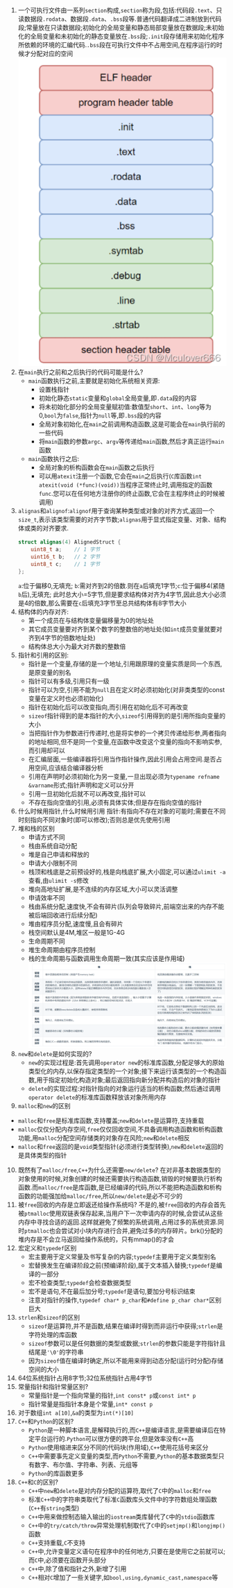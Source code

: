 1. 一个可执行文件由一系列`section`构成,`section`称为段,包括:代码段`.text`、只读数据段`.rodata`、数据段`.data`、`.bss`段等.普通代码翻译成二进制放到代码段;常量放在只读数据段;初始化的全局变量和静态局部变量放在数据段;未初始化的全局变量和未初始化的静态变量放在`.bss`段;`.init`段存储用来初始化程序所依赖的环境的汇编代码.`.bss`段在可执行文件中不占用空间,在程序运行的时候才分配对应的空间
    ![](../markdown图像集/2025-02-27-21-46-20.png)
2. 在`main`执行之前和之后执行的代码可能是什么?
   * `main`函数执行之前,主要就是初始化系统相关资源:
      - 设置栈指针
      - 初始化静态`static`变量和`global`全局变量,即`.data`段的内容
      - 将未初始化部分的全局变量赋初值:数值型`short`、`int`、`long`等为0,`bool`为`false`,指针为`null`等,即`.bss`段的内容
      - 全局对象初始化,在`main`之前调用构造函数,这是可能会在`main`执行前的一些代码
      - 将`main`函数的参数`argc`、`argv`等传递给`main`函数,然后才真正运行`main`函数
   * `main`函数执行之后:
      - 全局对象的析构函数会在`main`函数之后执行
      - 可以用`atexit`注册一个函数,它会在`main`之后执行(`C`库函数`int atexit(void (*func)(void))`当程序正常终止时,调用指定的函数`func`.您可以在任何地方注册你的终止函数,它会在主程序终止的时候被调用)
3. `alignas`和`alignof`:`alignof`用于查询某种类型或对象的对齐方式,返回一个`size_t`,表示该类型需要的对齐字节数;`alignas`用于显式指定变量、对象、结构体或类的对齐要求.
    ```C++
    struct alignas(4) AlignedStruct {
        uint8_t a;    // 1 字节
        uint16_t b;   // 2 字节
        uint8_t c;    // 1 字节
    };
    ```
    `a`:位于偏移0,无填充;
    `b`:需对齐到2的倍数.则在`a`后填充1字节;`c`:位于偏移4(紧随`b`后),无填充;
    此时总大小=5字节,但是要求结构体对齐为4字节,因此总大小必须是4的倍数,那么需要在`c`后填充3字节至总共结构体有8字节大小
4. 结构体的内存对齐:
   * 第一个成员在与结构体变量偏移量为0的地址处
   * 其它成员变量要对齐到某个数字的整数倍的地址处(如`int`成员变量就要对齐到4字节的倍数地址处)
   * 结构体总大小为最大对齐数的整数倍
5. 指针和引用的区别:
   * 指针是一个变量,存储的是一个地址,引用跟原理的变量实质是同一个东西,是原变量的别名
   * 指针可以有多级,引用只有一级
   * 指针可以为空,引用不能为`null`且在定义时必须初始化(对非类类型的const变量在定义时也必须初始化)
   * 指针在初始化后可以改变指向,而引用在初始化后不可再改变
   * `sizeof`指针得到的是本指针的大小,`sizeof`引用得到的是引用所指向变量的大小
   * 当把指针作为参数进行传递时,也是将实参的一个拷贝传递给形参,两者指向的地址相同,但不是同一个变量,在函数中改变这个变量的指向不影响实参,而引用却可以
   * 在汇编层面,一些编译器将引用当作指针操作,因此引用会占用空间.是否占用空间,应该结合编译器分析
   * 引用在声明时必须初始化为另一变量,一旦出现必须为`typename refname &varname`形式;指针声明和定义可以分开
   * 引用一旦初始化后就不可以再改变,指针可以
   * 不存在指向空值的引用,必须有具体实体;但是存在指向空值的指针
6. 什么时候用指针,什么时候用引用
   指针:有指向不存在对象的可能时;需要在不同时刻指向不同对象时(即可以修改);否则总是优先使用引用
7. 堆和栈的区别
   * 申请方式不同
    - 栈由系统自动分配
    - 堆是自己申请和释放的
   * 申请大小限制不同
    - 栈顶和栈底是之前预设好的,栈是向栈底扩展,大小固定,可以通过`ulimit -a`查看,由`ulimit -s`修改
    - 堆向高地址扩展,是不连续的内存区域,大小可以灵活调整    
   * 申请效率不同
    - 栈由系统分配,速度快,不会有碎片(队列会导致碎片,前端空出来的内存不能被后端回收进行后续分配)
    - 堆由程序员分配,速度慢,且会有碎片
   * 栈空间默认是4M,堆区一般是1G-4G   
   * 生命周期不同
    - 堆生命周期由程序员控制
    - 栈的生命周期与函数调用生命周期一致(其实应该是作用域)
   ![](../markdown图像集/2025-03-01-09-21-28.png) 
8. `new`和`delete`是如何实现的?
   * `new`的实现过程是:首先调用`operator new`的标准库函数,分配足够大的原始类型化的内存,以保存指定类型的一个对象;接下来运行该类型的一个构造函数,用于指定初始化构造对象;最后返回指向新分配并构造后的对象的指针
   * `delete`的实现过程:对指针指向的对象运行适当的析构函数;然后通过调用`operator delete`的标准库函数释放该对象所用内存
9.  `malloc`和`new`的区别
   * `malloc`和`free`是标准库函数,支持覆盖;`new`和`delete`是运算符,支持重载
   * `malloc`仅仅分配内存空间,`free`仅仅回收空间,不具备调用构造函数和析构函数功能,用`malloc`分配空间存储类的对象存在风险;`new`和`delete`相反
   * `malloc`和`free`返回的是`void`类型指针(必须进行类型转换),`new`和`delete`返回的是具体类型的指针
10. 既然有了`malloc/free`,`C++`为什么还需要`new/delete`?
   在对非基本数据类型的对象使用的时候,对象创建的时候还需要执行构造函数,销毁的时候要执行析构函数.而`malloc/free`是库函数,是已经编译的代码,所以不能把构造函数和析构函数的功能强加给`malloc/free`,所以`new/delete`是必不可少的
11. 被`free`回收的内存是立即返还给操作系统吗?
    不是的,被`free`回收的内存会首先被`ptmalloc`使用双链表保存起来,当用户下一次申请内存的时候,会尝试从这些内存中寻找合适的返回.这样就避免了频繁的系统调用,占用过多的系统资源.同时`ptmalloc`也会尝试对小块内存进行合并,避免过多的内存碎片。brk()分配的堆内存是不会立马返回给操作系统的，只有mmap()的才会
12. 宏定义和`typedef`区别
    * 宏主要用于定义常量及书写复杂的内容;`typedef`主要用于定义类型别名
    * 宏替换发生在编译阶段之前(预编译阶段),属于文本插入替换;`typedef`是编译的一部分
    * 宏不检查类型;`typedef`会检查数据类型
    * 宏不是语句,不在最后加分号;`typedef`是语句,要加分号标识结束
    * 注意对指针的操作,`typedef char* p_char`和`#define p_char char*`区别巨大
13. `strlen`和`sizeof`的区别
    * `sizeof`是运算符,并不是函数,结果在编译时得到而非运行中获得;`strlen`是字符处理的库函数
    * `sizeof`参数可以是任何数据的类型或数据;`strlen`的参数只能是字符指针且结尾是`'\0'`的字符串
    * 因为`sizeof`值在编译时确定,所以不能用来得到动态分配(运行时分配)存储空间的大小
14. 64位系统指针占用8字节;32位系统指针占用4字节
15. 常量指针和指针常量区别?
    * 常量指针是一个指向常量的指针,`int const* p`或`const int* p`
    * 指针常量是指指针本身是个常量,`int* const p`
16. 对于数组`int a[10]`,`&a`的类型为`int(*)[10]`
17. `C++`和`Python`的区别?
    * `Python`是一种脚本语言,是解释执行的,而`C++`是编译语言,是需要编译后在特定平台运行的.`Python`可以很方便的跨平台,但是效率没有`C++`高
    * `Python`使用缩进来区分不同的代码块(作用域),`C++`使用花括号来区分
    * `C++`中需要事先定义变量的类型,而`Python`不需要,`Python`的基本数据类型只有数字、布尔值、字符串、列表、元组等
    * `Python`的库函数更多
18. `C++`和`C`的区别?
    * `C++`中`new`和`delete`是对内存分配的运算符,取代了`C`中的`malloc`和`free`
    * 标准`C++`中的字符串类取代了标准`C`函数库头文件中的字符数组处理函数(`C++`有`string`类型)
    * `C++`中用来做控制态输入输出的`iostream`类库替代了`C`中的`stdio`函数库
    * `C++`中的`try/catch/throw`异常处理机制取代了`C`中的`setjmp()`和`longjmp()`函数
    * `C++`支持重载,`C`不支持
    * `C++`中,允许变量定义语句在程序中的任何地方,只要在是使用它之前就可以;而`C`中,必须要在函数开头部分
    * `C++`中,除了值和指针之外,新增了引用
    * `C++`相对`C`增加了一些关键字,如`bool,using,dynamic_cast,namespace`等
